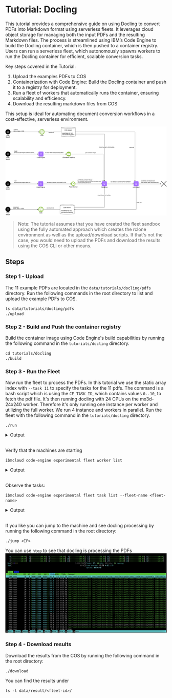 # Tutorial: Docling

This tutorial provides a comprehensive guide on using Docling to convert PDFs into Markdown format using serverless fleets. It leverages cloud object storage for managing both the input PDFs and the resulting Markdown files. The process is streamlined using IBM’s Code Engine to build the Docling container, which is then pushed to a container registry. Users can run a serverless fleet, which autonomously spawns workers to run the Docling container for efficient, scalable conversion tasks.

Key steps covered in the Tutorial:
1. Upload the examples PDFs to COS
2. Containerization with Code Engine: Build the Docling container and push it to a registry for deployment.
3. Run a fleet of workers that automatically runs the container, ensuring scalability and efficiency.
4. Download the resulting markdown files from COS

This setup is ideal for automating document conversion workflows in a cost-effective, serverless environment.


![](../../images/examples_docling_flow.png)

> Note: The tutorial assumes that you have created the fleet sandbox using the fully automated approach which creates the rclone environment as well as the upload/download scripts. If that's not the case, you would need to upload the PDFs and download the results using the COS CLI or other means.

## Steps


### Step 1 - Upload

The 11 example PDFs are located in the `data/tutorials/docling/pdfs` directory. Run the following commands in the root directory to list and upload the example PDFs to COS.
```
ls data/tutorials/docling/pdfs
./upload
```

### Step 2 - Build and Push the container registry

Build the container image using Code Engine's build capabilities by running the following command in the `tutorials/docling` directory.
```
cd tutorials/docling
./build
```

### Step 3 - Run the Fleet

Now run the fleet to process the PDFs. In this tutorial we use the static array index with `--task 11` to specify the tasks for the 11 pdfs. The command is a bash script which is using the `CE_TASK_ID`, which contains values `0..10`, to fetch the pdf file. It's then running docling with 24 CPUs on the mx3d-24x240 worker. Therefore it's only running one instance per worker and utilizing the full worker. We run 4 instance and workers in parallel. Run the fleet with the following command in the `tutorials/docling` directory.
```
./run
```

<a name="Output"></a>
<details>
  <summary>Output</summary>

```
➜  docling ./run
using image: de.icr.io/ce--fleet-docling/docling
ibmcloud code-engine experimental fleet run --name fleet-0eb02f2f-1
  --image de.icr.io/ce--fleet-docling/docling
  --registry-secret fleet-registry-secret
  --worker-profile mx3d-24x240
  --max-scale 4
  --tasks 11
  --cpu 24
  --memory 240G
  --command=bash
  --arg -c
  --arg mkdir -p /mnt/ce/data/result/$CE_FLEET_ID/; cd /mnt/ce/data/tutorials/docling/pdfs; files=( * ); docling --artifacts-path=/root/.cache/docling/models ${files[CE_TASK_ID]} --num-threads 24 --output /mnt/ce/data/result/$CE_FLEET_ID/;
Preparing your tasks: ⠼ Please wait...took 11.233582 seconds.
Preparing your tasks: ⠴ Please wait...
COS Bucket used 'ce-fleet-sandbox-data-fbfdde1d'...
Launching fleet 'fleet-0eb02f2f-1'...
Current fleet status 'Launching'...
OK
Getting Fleet 'fleet-0eb02f2f-1'...
OK

Name:          fleet-0eb02f2f-1
Status:        provisioning
Age:           0s
Created:       2025-04-30T08:56:58+02:00
Project Name:  ce-fleet-sandbox--ce-project
ID:            a73a8ed0-fe7d-4335-971d-f9932516b4d3

Task Summary:
  Tasks:                 11
  Instances:             4
  Workers:               4
  Instances per Worker:  1
```
</details>
<br/>


Verify that the machines are starting
```
ibmcloud code-engine experimental fleet worker list
```
<a name="Output"></a>
<details>
  <summary>Output</summary>

```
➜  serverless-fleets ibmcloud ce exp fleet worker list
Listing serverless fleet workers...
OK

Name                           Status   IP            Zone     Age  Profile      Fleet Name
fleet-0eb02f2f-10000-80223816  running  10.243.0.116  eu-de-1  78s  mx3d-24x240  fleet-0eb02f2f-1
fleet-0eb02f2f-10001-07b9f1c9  running  10.243.0.117  eu-de-1  78s  mx3d-24x240  fleet-0eb02f2f-1
fleet-0eb02f2f-10002-33e72f0f  running  10.243.0.115  eu-de-1  78s  mx3d-24x240  fleet-0eb02f2f-1
fleet-0eb02f2f-10003-1a2cc4c0  running  10.243.0.118  eu-de-1  78s  mx3d-24x240  fleet-0eb02f2f-1
```
</details>
<br/>

Observe the tasks:

```
ibmcloud code-engine experimental fleet task list --fleet-name <fleet-name>
```
<a name="Output"></a>
<details>
  <summary>Output</summary>

```
➜  serverless-fleets ibmcloud ce exp fleet task list --fleet-name fleet-0eb02f2f-1
Getting your tasks: ⠸ Please wait...Duration of list in seconds '0.262680'...
Project Name:  ce-fleet-sandbox--ce-project
Project ID:    e1501040-e56e-48b6-b9f0-1695908199bf
Fleet Name:    fleet-0eb02f2f-1
ID:            a73a8ed0-fe7d-4335-971d-f9932516b4d3



COS Task Store:
Bucket Name:  ce-fleet-sandbox-data-fbfdde1d
Prefix:       e1501040-e56e-48b6-b9f0-1695908199bf/a73a8ed0-fe7d-4335-971d-f9932516b4d3/v1/queue/

Task Summary:
Pending Tasks:    7
Running Tasks:    4
Failed Tasks:     0
Succeeded Tasks:  0
```
</details>
<br/>

If you like you can jump to the machine and see docling processing by running the following command in the root directory:
```
./jump <IP>
```

You can use `htop` to see that docling is processing the PDFs
![](../../images/examples_docling.jpg)

### Step 4 - Download results

Download the results from the COS by running the following command in the root directory:
```
./download
```

You can find the results under
```
ls -l data/result/<fleet-id>/
```


